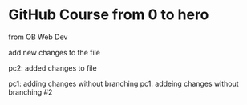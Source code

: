 # GitHub Course from 0 to hero

from OB Web Dev

add new changes to the file

pc2: added changes to file

pc1: adding changes without branching
pc1: addeing changes without branching #2
